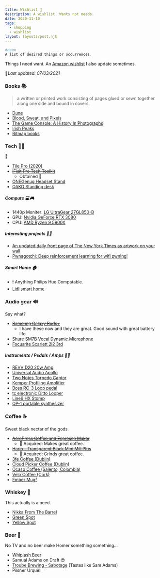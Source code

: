 ```yaml
---
title: Wishlist 💭
description: A wishlist. Wants not needs.
date: 2020-11-10
tags:
  - shopping
  - wishlist
layout: layouts/post.njk
---
```


```bash
#noun
A list of desired things or occurrences.
```

Things I ~~need~~ want. An [Amazon wishlist](https://www.amazon.co.uk/hz/wishlist/ls/IYC1DEIBVM69?ref_=wl_share) I also update sometimes.

💫*Last updated: 07/03/2021*

### Books 📚

> a written or printed work consisting of pages glued or sewn together along one side and bound in covers.

- [Dune](https://www.amazon.co.uk/dp/0340960191/?coliid=IWF52FC73H1B&colid=IYC1DEIBVM69&psc=1&ref_=lv_ov_lig_dp_it_im)
- [Blood, Sweat, and Pixels](https://www.amazon.co.uk/dp/0062651234/?coliid=I2JCNRSUYCAFFP&colid=IYC1DEIBVM69&psc=1&ref_=lv_ov_lig_dp_it)
- [The Game Console: A History In Photographs](https://www.amazon.co.uk/dp/1593277431/?coliid=I3R870HFD2LZ3B&colid=IYC1DEIBVM69&psc=1&ref_=lv_ov_lig_dp_it)
- [Irish Peaks](https://irishpeaks.ie/products/irish-peaks-2021)
- [Bitmap books](https://www.bitmapbooks.co.uk/collections/all)

### Tech 👨‍💻

🤖

- [Tile Pro (2020)](https://www.amazon.co.uk/dp/B07W87124X/?coliid=I3Q5XX1FA6M1MB&colid=IYC1DEIBVM69&psc=1&ref_=lv_ov_lig_dp_it)
- ~~[iFixit Pro Tech Toolkit](https://www.amazon.co.uk/dp/B01GF0KV6G/?coliid=I1KTURGCX817IW&colid=IYC1DEIBVM69&psc=1&ref_=lv_ov_lig_dp_it)~~
  - Obtained 🙌
- [ONEGenug Headset Stand](https://www.amazon.co.uk/dp/B07JN1BGK9/?coliid=I1TOFC7S5QDNGE&colid=IYC1DEIBVM69&psc=1&ref_=lv_ov_lig_dp_it)
- [OAKO Standing desk](https://www.oakodenmark.dk/)

##### Compute 💻🎮

- 1440p Moniter: [LG UltraGear 27GL850-B](https://geizhals.eu/lg-ultragear-27gl850-b-a2077529.html?t=alle&plz=&va=b&vl=de&hloc=at&hloc=de&hloc=pl&hloc=uk&hloc=eu&v=l)
- GPU: [Nvidia GeForce RTX 3080](https://www.scan.co.uk/shop/gaming/gpu-nvidia/nvidia-geforce-rtx-3080-graphics-cards)
- CPU: [AMD Ryzen 9 5900X](https://www.scan.co.uk/products/amd-ryzen-9-5900x-am4-zen-3-12-core-24-thread-37ghz-48ghz-turbo-70mb-cache-pcie-40-105w-cpu)

##### Interesting projects 🔬🧰

- [An updated daily front page of The New York Times as artwork on your wall](https://alexanderklopping.medium.com/an-updated-daily-front-page-of-the-new-york-times-as-artwork-on-your-wall-3b28c3261478)
- [Pwnagotchi: Deep reinforcement learning for wifi pwning!](https://pwnagotchi.ai/)

##### Smart Home 🏠

- ❗ Anything Philips Hue Compatable.
- [Lidl smart home](https://www.lidl.ie/smart-home#1945108)

### Audio gear 🔊

Say what?

- ~~[Samsung Galaxy Buds+](https://www.amazon.co.uk/dp/B0842QKN99/?coliid=I1HYFU900G3329&colid=IYC1DEIBVM69&psc=1&ref_=lv_ov_lig_dp_it)~~
  - I have these now and they are great. Good sound with great battery life.
- [Shure SM7B Vocal Dynamic Microphone](https://www.amazon.co.uk/dp/B007A3W6B6/?coliid=I1OOF88LEJPLW2&colid=IYC1DEIBVM69&psc=1&ref_=lv_ov_lig_dp_it)
- [Focusrite Scarlett 2i2 3rd](https://www.amazon.co.uk/dp/B07QR73T66/?coliid=I26CMKS5EM9BQV&colid=IYC1DEIBVM69&psc=0&ref_=lv_ov_lig_dp_it)

##### Instruments / Pedals / Amps 🎸🎹

- [REVV D20 20w Amp](https://www.thomann.de/ie/revv_d20_amp_head_wh.htm)
- [Universal Audio Apollo](https://www.thomann.de/ie/universal_audio_apollo_twin_x_duo.htm)
- [Two Notes Torpedo Captor](https://www.thomann.de/ie/two_notes_torpedo_captor_x_16.htm)
- [Kemper Profiling Amplifier](https://www.thomann.de/ie/kemper_profiling_amplifier_bk.htm)
- [Boss RC-3 Loop pedal](https://www.thomann.de/ie/boss_rc3.htm)
- [tc electronic Ditto Looper](https://www.thomann.de/ie/tc_electronic_ditto.htm?sid=f92db2229d89b5d5e3f1d49d892f8efb)
- [Line6 HX Stomp](https://www.thomann.de/ie/line6_hx_stomp.htm)
- [OP-1 portable synthesizer](https://teenage.engineering/store/op-1/)

### Coffee ☕

Sweet black nectar of the gods.

- ~~[AeroPress Coffee and Espresso Maker](https://www.amazon.co.uk/dp/B000GXZ2GS/?coliid=I3PL009N1759WB&colid=IYC1DEIBVM69&psc=1&ref_=lv_ov_lig_dp_it)~~
  - 🎈 Acquired: Makes great coffee.
- ~~[Hario - Transparent Black Mini Mill Plus](https://www.amazon.co.uk/dp/B01GPMH590/?coliid=IPH3SGHYPJCB9&colid=IYC1DEIBVM69&psc=1&ref_=lv_ov_lig_dp_it)~~
  - 🎈 Acquired: Grinds great coffee.
- [3fe Coffee (Dublin)](https://3fe.com/)
- [Cloud Picker Coffee (Dublin)](https://cloudpickercoffee.ie/)
- [Ocaso Coffee (Salento, Colombia)](https://www.ocasocoffee.com/web/fresh-coffee/)
- [Velo Coffee (Cork)](https://velocoffee.ie/)
- [Ember Mug²](https://ember.com/products/ember-mug-2-metallic-collection?variant=32813645594709)

### Whiskey 🥃

This actually is a need.

- [Nikka From The Barrel](https://www.celticwhiskeyshop.com/nikka-from-the-barrel)
- [Green Spot](https://www.spotwhiskey.com/en-EN/the-whiskeys/greenspot)
- [Yellow Spot](https://www.spotwhiskey.com/en-EN/the-whiskeys/yellowspot)

### Beer 🍺

No TV and no beer make Homer something something...

- [Whiplash Beer](http://www.whiplashbeer.com/)
- Samual Adams on Draft 😍
- [Troube Brewing - Sabotage](https://troublebrewing.ie/beers/sabotage/) (Tastes like Sam Adams)
- Pilsner Urquell

